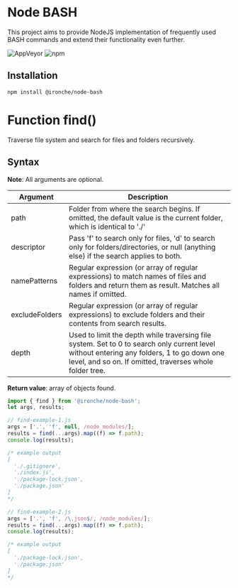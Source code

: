 # Node BASH

This project aims to provide NodeJS implementation of frequently used BASH commands and extend their functionality even further.

![AppVeyor](https://img.shields.io/appveyor/build/ironche/node-bash?logo=appveyor)
![npm](https://img.shields.io/npm/dm/@ironche/node-bash?logo=npm)

## Installation

```shell
npm install @ironche/node-bash
```

# Function find()

Traverse file system and search for files and folders recursively.

## Syntax

**Note**: All arguments are optional.

| Argument | Description |
| -------- | ----------- |
| path  | Folder from where the search begins. If omitted, the default value is the current folder, which is identical to './' |
| descriptor | Pass 'f' to search only for files, 'd' to search only for folders/directories, or null (anything else) if the search applies to both. |
| namePatterns | Regular expression (or array of regular expressions) to match names of files and folders and return them as result. Matches all names if omitted. |
| excludeFolders | Regular expression (or array of regular expressions) to exclude folders and their contents from search results. |
| depth | Used to limit the depth while traversing file system. Set to 0 to search only current level without entering any folders, 1 to go down one level, and so on. If omitted, traverses whole folder tree. |

**Return value**: array of objects found.

```js
import { find } from '@ironche/node-bash';
let args, results;

// find-example-1.js
args = ['.', 'f', null, /node_modules/];
results = find(...args).map((f) => f.path);
console.log(results);

/* example output
[
  './.gitignore',
  './index.js',
  './package-lock.json',
  './package.json'
]
*/

// find-example-2.js
args = ['.', 'f', /\.json$/, /node_modules/];
results = find(...args).map((f) => f.path);
console.log(results);

/* example output
[
  './package-lock.json',
  './package.json'
]
*/
```
